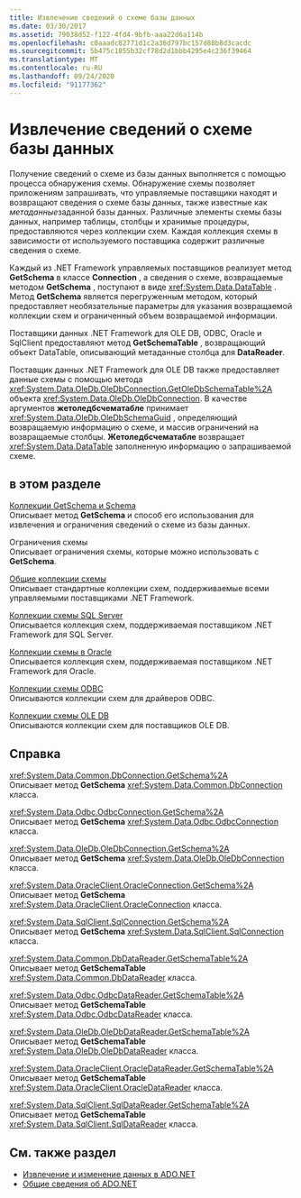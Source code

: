 ```yaml
---
title: Извлечение сведений о схеме базы данных
ms.date: 03/30/2017
ms.assetid: 79038d52-f122-4fd4-9bfb-aaa22d6a114b
ms.openlocfilehash: c0aaadc82771d1c2a36d797bc157d88b8d3cacdc
ms.sourcegitcommit: 5b475c1855b32cf78d2d1bbb4295e4c236f39464
ms.translationtype: MT
ms.contentlocale: ru-RU
ms.lasthandoff: 09/24/2020
ms.locfileid: "91177362"
---
```

# <a name="retrieving-database-schema-information"></a>Извлечение сведений о схеме базы данных

Получение сведений о схеме из базы данных выполняется с помощью процесса обнаружения схемы. Обнаружение схемы позволяет приложениям запрашивать, что управляемые поставщики находят и возвращают сведения о схеме базы данных, также известные как *метаданные*заданной базы данных. Различные элементы схемы базы данных, например таблицы, столбцы и хранимые процедуры, предоставляются через коллекции схем. Каждая коллекция схемы в зависимости от используемого поставщика содержит различные сведения о схеме.  
  
 Каждый из .NET Framework управляемых поставщиков реализует метод **GetSchema** в классе **Connection** , а сведения о схеме, возвращаемые методом **GetSchema** , поступают в виде <xref:System.Data.DataTable> . Метод **GetSchema** является перегруженным методом, который предоставляет необязательные параметры для указания возвращаемой коллекции схем и ограниченный объем возвращаемой информации.  
  
 Поставщики данных .NET Framework для OLE DB, ODBC, Oracle и SqlClient предоставляют метод **GetSchemaTable** , возвращающий объект DataTable, описывающий метаданные столбца для **DataReader**.  
  
 Поставщик данных .NET Framework для OLE DB также предоставляет данные схемы с помощью метода <xref:System.Data.OleDb.OleDbConnection.GetOleDbSchemaTable%2A> объекта <xref:System.Data.OleDb.OleDbConnection>. В качестве аргументов **жетоледбсчематабле** принимает <xref:System.Data.OleDb.OleDbSchemaGuid> , определяющий возвращаемую информацию о схеме, и массив ограничений на возвращаемые столбцы. **Жетоледбсчематабле** возвращает <xref:System.Data.DataTable> заполненную информацию о запрашиваемой схеме.  
  
## <a name="in-this-section"></a>в этом разделе  

 [Коллекции GetSchema и Schema](getschema-and-schema-collections.md)  
 Описывает метод **GetSchema** и способ его использования для извлечения и ограничения сведений о схеме из базы данных.  
  
 Ограничения схемы  
 Описывает ограничения схемы, которые можно использовать с **GetSchema**.  
  
 [Общие коллекции схемы](common-schema-collections.md)  
 Описывает стандартные коллекции схем, поддерживаемые всеми управляемыми поставщиками .NET Framework.  
  
 [Коллекции схемы SQL Server](sql-server-schema-collections.md)  
 Описывается коллекция схем, поддерживаемая поставщиком .NET Framework для SQL Server.  
  
 [Коллекции схемы в Oracle](oracle-schema-collections.md)  
 Описывается коллекция схем, поддерживаемая поставщиком .NET Framework для Oracle.  
  
 [Коллекции схемы ODBC](odbc-schema-collections.md)  
 Описываются коллекции схем для драйверов ODBC.  
  
 [Коллекции схемы OLE DB](ole-db-schema-collections.md)  
 Описываются коллекции схем для поставщиков OLE DB.  
  
## <a name="reference"></a>Справка  

 <xref:System.Data.Common.DbConnection.GetSchema%2A>  
 Описывает метод **GetSchema** <xref:System.Data.Common.DbConnection> класса.  
  
 <xref:System.Data.Odbc.OdbcConnection.GetSchema%2A>  
 Описывает метод **GetSchema** <xref:System.Data.Odbc.OdbcConnection> класса.  
  
 <xref:System.Data.OleDb.OleDbConnection.GetSchema%2A>  
 Описывает метод **GetSchema** <xref:System.Data.OleDb.OleDbConnection> класса.  
  
 <xref:System.Data.OracleClient.OracleConnection.GetSchema%2A>  
 Описывает метод **GetSchema** <xref:System.Data.OracleClient.OracleConnection> класса.  
  
 <xref:System.Data.SqlClient.SqlConnection.GetSchema%2A>  
 Описывает метод **GetSchema** <xref:System.Data.SqlClient.SqlConnection> класса.  
  
 <xref:System.Data.Common.DbDataReader.GetSchemaTable%2A>  
 Описывает метод **GetSchemaTable** <xref:System.Data.Common.DbDataReader> класса.  
  
 <xref:System.Data.Odbc.OdbcDataReader.GetSchemaTable%2A>  
 Описывает метод **GetSchemaTable** <xref:System.Data.Odbc.OdbcDataReader> класса.  
  
 <xref:System.Data.OleDb.OleDbDataReader.GetSchemaTable%2A>  
 Описывает метод **GetSchemaTable** <xref:System.Data.OleDb.OleDbDataReader> класса.  
  
 <xref:System.Data.OracleClient.OracleDataReader.GetSchemaTable%2A>  
 Описывает метод **GetSchemaTable** <xref:System.Data.OracleClient.OracleDataReader> класса.  
  
 <xref:System.Data.SqlClient.SqlDataReader.GetSchemaTable%2A>  
 Описывает метод **GetSchemaTable** <xref:System.Data.SqlClient.SqlDataReader> класса.  
  
## <a name="see-also"></a>См. также раздел

- [Извлечение и изменение данных в ADO.NET](retrieving-and-modifying-data.md)
- [Общие сведения об ADO.NET](ado-net-overview.md)

